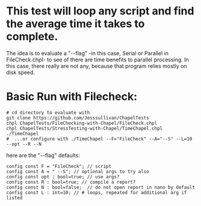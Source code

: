 
# This test will loop any script and find the average time it takes to complete.  

The idea is to evaluate a "--flag" -in this case, Serial or Parallel in FileCheck.chpl- to see of there are time benefits to parallel processing.  In this case, there really are not any, because that program relies mostly on disk speed.  

# Basic Run with Filecheck:

```
# cd directory to evaluate with
git clone https://github.com/Jesssullivan/ChapelTests
chpl ChapelTests/FileChecking-with-Chapel/FileCheck.chpl
chpl ChapelTests/StressTesting-with-Chapel/TimeChapel.chpl
./TimeChapel 
#  ...or configure with ./TimeChapel --F="FileCheck" --A="--S" --L=10 --opt --R --N
```

here are the "--flag" defaults: 

```
config const F = "FileCheck"; // script
config const A = " --S"; // optional args to try also
config const opt : bool=true; // use args?
config const R : bool=true; // compile a report?
config const N : bool=false;  // do not open report in nano by default
config const L : int=10; // # loops, repeated for additional arg if listed
```
